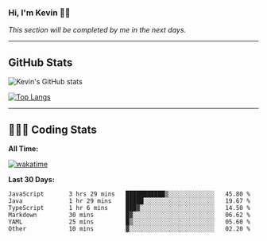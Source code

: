 ### Hi, I'm Kevin 👋🏻

_This section will be completed by me in the next days._


--- 
## GitHub Stats
![Kevin's GitHub stats](https://github-readme-stats.vercel.app/api?username=kevin-kraus&show_icons=true&theme=dark)

[![Top Langs](https://github-readme-stats.vercel.app/api/top-langs/?username=kevin-kraus&layout=compact&theme=dark)]()

---
## 🧑🏻‍💻 Coding Stats

**All Time:**

[![wakatime](https://wakatime.com/badge/user/2ee1869b-72a2-4c21-b5f7-e95432f5a1cf.svg?style=flat)](https://wakatime.com/@2ee1869b-72a2-4c21-b5f7-e95432f5a1cf)

**Last 30 Days:**

<!--START_SECTION:waka-->

```text
JavaScript       3 hrs 29 mins   ███████████▒░░░░░░░░░░░░░   45.80 %
Java             1 hr 29 mins    █████░░░░░░░░░░░░░░░░░░░░   19.67 %
TypeScript       1 hr 6 mins     ███▓░░░░░░░░░░░░░░░░░░░░░   14.50 %
Markdown         30 mins         █▓░░░░░░░░░░░░░░░░░░░░░░░   06.62 %
YAML             25 mins         █▒░░░░░░░░░░░░░░░░░░░░░░░   05.60 %
Other            10 mins         ▓░░░░░░░░░░░░░░░░░░░░░░░░   02.20 %
```

<!--END_SECTION:waka-->
